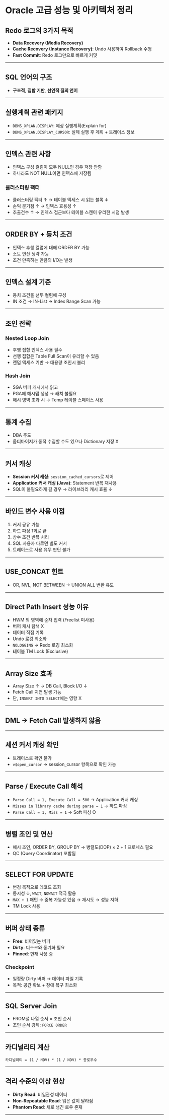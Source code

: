 
# Oracle 고급 성능 및 아키텍처 정리

## Redo 로그의 3가지 목적

- **Data Recovery (Media Recovery)**  
- **Cache Recovery (Instance Recovery)**: Undo 사용하여 Rollback 수행
- **Fast Commit**: Redo 로그만으로 빠르게 커밋

---

## SQL 언어의 구조

- **구조적**, **집합 기반**, **선언적 질의 언어**

---

## 실행계획 관련 패키지

- `DBMS_XPLAN.DISPLAY`: 예상 실행계획(Explain for)
- `DBMS_XPLAN.DISPLAY_CURSOR`: 실제 실행 후 계획 + 트레이스 정보

---

## 인덱스 관련 사항

- 인덱스 구성 컬럼이 모두 NULL인 경우 저장 안함  
- 하나라도 NOT NULL이면 인덱스에 저장됨

### 클러스터링 팩터

- 클러스터링 팩터 ↑ → 테이블 액세스 시 읽는 블록 ↓  
- 손익 분기점 ↑ → 인덱스 효용성 ↑  
- 추출건수 ↑ → 인덱스 접근보다 테이블 스캔이 유리한 시점 발생

---

## ORDER BY + 등치 조건

- 인덱스 후행 컬럼에 대해 ORDER BY 가능  
- 소트 연산 생략 가능  
- 조건 만족하는 만큼의 I/O는 발생

---

## 인덱스 설계 기준

- 등치 조건을 선두 컬럼에 구성
- IN 조건 → IN-List → Index Range Scan 가능

---

## 조인 전략

### Nested Loop Join

- 후행 집합 인덱스 사용 필수
- 선행 집합은 Table Full Scan이 유리할 수 있음
- 랜덤 액세스 기반 → 대용량 조인시 불리

### Hash Join

- SGA 버퍼 캐시에서 읽고
- PGA에 해시맵 생성 → 래치 불필요
- 해시 영역 초과 시 → Temp 테이블 스페이스 사용

---

## 통계 수집

- DBA 주도
- 옵티마이저가 동적 수집할 수도 있으나 Dictionary 저장 X

---

## 커서 캐싱

- **Session 커서 캐싱**: `session_cached_cursors`로 제어
- **Application 커서 캐싱 (Java)**: Statement 반복 재사용
- SQL이 불필요하게 길 경우 → 라이브러리 캐시 효율 ↓

---

## 바인드 변수 사용 이점

1. 커서 공유 가능
2. 하드 파싱 1회로 끝
3. 상수 조건 반복 처리
4. SQL 사용자 다르면 별도 커서
5. 트레이스로 사용 유무 판단 불가

---

## USE_CONCAT 힌트

- OR, NVL, NOT BETWEEN → UNION ALL 변환 유도

---

## Direct Path Insert 성능 이유

- HWM 외 영역에 순차 입력 (Freelist 미사용)
- 버퍼 캐시 탐색 X
- 데이터 직접 기록
- Undo 로깅 최소화
- `NOLOGGING` → Redo 로깅 최소화
- 테이블 TM Lock (Exclusive)

---

## Array Size 효과

- Array Size ↑ → DB Call, Block I/O ↓
- Fetch Call 지연 발생 가능
- 단, `INSERT INTO SELECT`에는 영향 X

---

## DML → Fetch Call 발생하지 않음

---

## 세션 커서 캐싱 확인

- 트레이스로 확인 불가
- `v$open_cursor` → session_cursor 항목으로 확인 가능

---

## Parse / Execute Call 해석

- `Parse Call = 1, Execute Call = 500` → Application 커서 캐싱
- `Misses in library cache during parse = 1` → 하드 파싱
- `Parse Call = 1, Miss = 1` → Soft 파싱 O

---

## 병렬 조인 및 연산

- 해시 조인, ORDER BY, GROUP BY → 병렬도(DOP) × 2 + 1 프로세스 필요
- QC (Query Coordinator) 포함됨

---

## SELECT FOR UPDATE

- 변경 목적으로 레코드 조회
- 동시성 ↓, `WAIT`, `NOWAIT` 적극 활용
- `MAX + 1` 패턴 → 중복 가능성 있음 → 재시도 → 성능 저하
- TM Lock 사용

---

## 버퍼 상태 종류

- **Free**: 비어있는 버퍼
- **Dirty**: 디스크와 동기화 필요
- **Pinned**: 현재 사용 중

### Checkpoint

- 일정량 Dirty 버퍼 → 데이터 파일 기록
- 목적: 공간 확보 + 장애 복구 최소화

---

## SQL Server Join

- FROM절 나열 순서 = 조인 순서
- 조인 순서 강제: `FORCE ORDER`

---

## 카디널리티 계산

```
카디널리티 = (1 / NDV) * (1 / NDV) * 총로우수
```

---

## 격리 수준의 이상 현상

- **Dirty Read**: 비일관성 데이터
- **Non-Repeatable Read**: 읽은 값이 달라짐
- **Phantom Read**: 새로 생긴 로우 존재

---

